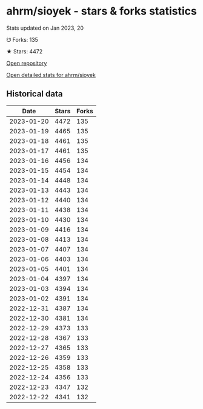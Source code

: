 # ahrm/sioyek - stars & forks statistics

Stats updated on Jan 2023, 20

☋ Forks: 135

★ Stars: 4472

[Open repository](https://github.com/ahrm/sioyek)

[Open detailed stats for ahrm/sioyek](https://reviewgithub.com/rep/ahrm/sioyek)

## Historical data
| Date | Stars | Forks |
|------|-------|-------|
| 2023-01-20 | 4472 | 135 | 
| 2023-01-19 | 4465 | 135 | 
| 2023-01-18 | 4461 | 135 | 
| 2023-01-17 | 4461 | 135 | 
| 2023-01-16 | 4456 | 134 | 
| 2023-01-15 | 4454 | 134 | 
| 2023-01-14 | 4448 | 134 | 
| 2023-01-13 | 4443 | 134 | 
| 2023-01-12 | 4440 | 134 | 
| 2023-01-11 | 4438 | 134 | 
| 2023-01-10 | 4430 | 134 | 
| 2023-01-09 | 4416 | 134 | 
| 2023-01-08 | 4413 | 134 | 
| 2023-01-07 | 4407 | 134 | 
| 2023-01-06 | 4403 | 134 | 
| 2023-01-05 | 4401 | 134 | 
| 2023-01-04 | 4397 | 134 | 
| 2023-01-03 | 4394 | 134 | 
| 2023-01-02 | 4391 | 134 | 
| 2022-12-31 | 4387 | 134 | 
| 2022-12-30 | 4381 | 134 | 
| 2022-12-29 | 4373 | 133 | 
| 2022-12-28 | 4367 | 133 | 
| 2022-12-27 | 4365 | 133 | 
| 2022-12-26 | 4359 | 133 | 
| 2022-12-25 | 4358 | 133 | 
| 2022-12-24 | 4356 | 133 | 
| 2022-12-23 | 4347 | 132 | 
| 2022-12-22 | 4341 | 132 | 

